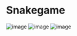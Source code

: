 # Snakegame
![image](https://user-images.githubusercontent.com/70148055/143427654-c82ed97c-3fb6-4ddf-be8d-09c04cf4eb21.png)
![image](https://user-images.githubusercontent.com/70148055/143426181-de797d54-8eeb-4afa-b498-3f8712d17260.png)
![image](https://user-images.githubusercontent.com/70148055/143427707-dde51f22-a6db-4480-901f-b04772553846.png)
